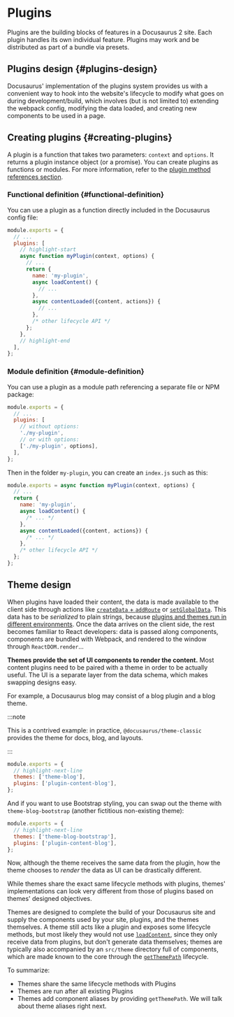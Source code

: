 # Plugins

Plugins are the building blocks of features in a Docusaurus 2 site. Each plugin handles its own individual feature. Plugins may work and be distributed as part of a bundle via presets.

## Plugins design {#plugins-design}

Docusaurus' implementation of the plugins system provides us with a convenient way to hook into the website's lifecycle to modify what goes on during development/build, which involves (but is not limited to) extending the webpack config, modifying the data loaded, and creating new components to be used in a page.

## Creating plugins {#creating-plugins}

A plugin is a function that takes two parameters: `context` and `options`. It returns a plugin instance object (or a promise). You can create plugins as functions or modules. For more information, refer to the [plugin method references section](./api/plugin-methods/README.md).

### Functional definition {#functional-definition}

You can use a plugin as a function directly included in the Docusaurus config file:

```js title="docusaurus.config.js"
module.exports = {
  // ...
  plugins: [
    // highlight-start
    async function myPlugin(context, options) {
      // ...
      return {
        name: 'my-plugin',
        async loadContent() {
          // ...
        },
        async contentLoaded({content, actions}) {
          // ...
        },
        /* other lifecycle API */
      };
    },
    // highlight-end
  ],
};
```

### Module definition {#module-definition}

You can use a plugin as a module path referencing a separate file or NPM package:

```js title="docusaurus.config.js"
module.exports = {
  // ...
  plugins: [
    // without options:
    './my-plugin',
    // or with options:
    ['./my-plugin', options],
  ],
};
```

Then in the folder `my-plugin`, you can create an `index.js` such as this:

```js title="my-plugin.js"
module.exports = async function myPlugin(context, options) {
  // ...
  return {
    name: 'my-plugin',
    async loadContent() {
      /* ... */
    },
    async contentLoaded({content, actions}) {
      /* ... */
    },
    /* other lifecycle API */
  };
};
```

## Theme design

When plugins have loaded their content, the data is made available to the client side through actions like [`createData` + `addRoute`](../api/plugin-methods/lifecycle-apis.md#addRoute) or [`setGlobalData`](../api/plugin-methods/lifecycle-apis.md#setglobaldatadata-any-void). This data has to be _serialized_ to plain strings, because [plugins and themes run in different environments](./architecture.md). Once the data arrives on the client side, the rest becomes familiar to React developers: data is passed along components, components are bundled with Webpack, and rendered to the window through `ReactDOM.render`...

**Themes provide the set of UI components to render the content.** Most content plugins need to be paired with a theme in order to be actually useful. The UI is a separate layer from the data schema, which makes swapping designs easy.

For example, a Docusaurus blog may consist of a blog plugin and a blog theme.

:::note

This is a contrived example: in practice, `@docusaurus/theme-classic` provides the theme for docs, blog, and layouts.

:::

```js title="docusaurus.config.js"
module.exports = {
  // highlight-next-line
  themes: ['theme-blog'],
  plugins: ['plugin-content-blog'],
};
```

And if you want to use Bootstrap styling, you can swap out the theme with `theme-blog-bootstrap` (another fictitious non-existing theme):

```js title="docusaurus.config.js"
module.exports = {
  // highlight-next-line
  themes: ['theme-blog-bootstrap'],
  plugins: ['plugin-content-blog'],
};
```

Now, although the theme receives the same data from the plugin, how the theme chooses to _render_ the data as UI can be drastically different.

While themes share the exact same lifecycle methods with plugins, themes' implementations can look very different from those of plugins based on themes' designed objectives.

Themes are designed to complete the build of your Docusaurus site and supply the components used by your site, plugins, and the themes themselves. A theme still acts like a plugin and exposes some lifecycle methods, but most likely they would not use [`loadContent`](../api/plugin-methods/lifecycle-apis.md#loadContent), since they only receive data from plugins, but don't generate data themselves; themes are typically also accompanied by an `src/theme` directory full of components, which are made known to the core through the [`getThemePath`](../api/plugin-methods/extend-infrastructure#getThemePath) lifecycle.

To summarize:

- Themes share the same lifecycle methods with Plugins
- Themes are run after all existing Plugins
- Themes add component aliases by providing `getThemePath`. We will talk about theme aliases right next.
